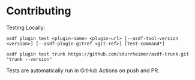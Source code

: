 # Contributing

Testing Locally:

```shell
asdf plugin test <plugin-name> <plugin-url> [--asdf-tool-version <version>] [--asdf-plugin-gitref <git-ref>] [test-command*]

asdf plugin test trunk https://github.com/sdurrheimer/asdf-trunk.git "trunk --version"
```

Tests are automatically run in GitHub Actions on push and PR.
